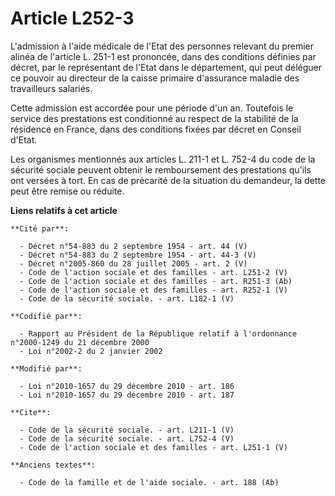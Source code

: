# Article L252-3

L'admission à l'aide médicale de l'Etat des personnes relevant du premier alinéa de l'article L. 251-1 est prononcée, dans
des conditions définies par décret, par le représentant de l'Etat dans le département, qui peut déléguer ce pouvoir au
directeur de la caisse primaire d'assurance maladie des travailleurs salariés. 

Cette admission est accordée pour une période d'un an. Toutefois le service des prestations est conditionné au respect de la
stabilité de la résidence en France, dans des conditions fixées par décret en Conseil d'Etat. 

Les organismes mentionnés aux articles L. 211-1 et L. 752-4 du code de la sécurité sociale peuvent obtenir le remboursement
des prestations qu'ils ont versées à tort. En cas de précarité de la situation du demandeur, la dette peut être remise ou
réduite.

**Liens relatifs à cet article**

	**Cité par**:

	  - Décret n°54-883 du 2 septembre 1954 - art. 44 (V)
	  - Décret n°54-883 du 2 septembre 1954 - art. 44-3 (V)
	  - Décret n°2005-860 du 28 juillet 2005 - art. 2 (V)
	  - Code de l'action sociale et des familles - art. L251-2 (V)
	  - Code de l'action sociale et des familles - art. R251-3 (Ab)
	  - Code de l'action sociale et des familles - art. R252-1 (V)
	  - Code de la sécurité sociale. - art. L182-1 (V)

	**Codifié par**:

	  - Rapport au Président de la République relatif à l'ordonnance n°2000-1249 du 21 décembre 2000
	  - Loi n°2002-2 du 2 janvier 2002

	**Modifié par**:

	  - Loi n°2010-1657 du 29 décembre 2010 - art. 186
	  - Loi n°2010-1657 du 29 décembre 2010 - art. 187

	**Cite**:

	  - Code de la sécurité sociale. - art. L211-1 (V)
	  - Code de la sécurité sociale. - art. L752-4 (V)
	  - Code de l'action sociale et des familles - art. L251-1 (V)

	**Anciens textes**:

	  - Code de la famille et de l'aide sociale. - art. 188 (Ab)
